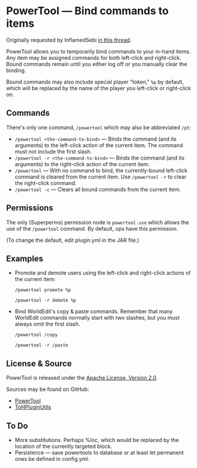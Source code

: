 # PowerTool &mdash; Bind commands to items #

Originally requested by InflamedSebi [in this thread](http://forums.bukkit.org/threads/powertool-single.39309/).

PowerTool allows you to temporarily bind commands to your in-hand items. Any
item may be assigned commands for both left-click and right-click. Bound
commands remain until you either log off or you manually clear the binding.

Bound commands may also include special player "token," `%p` by default, which
will be replaced by the name of the player you left-click or right-click on.

## Commands ##

There's only one command, `/powertool` which may also be abbreviated `/pt`:

*   `/powertool <the-command-to-bind>` &mdash; Binds the command (and its
    arguments) to the left-click action of the current item. The command must
    not include the first slash.
*   `/powertool -r <the-command-to-bind>` &mdash; Binds the command (and its
    arguments) to the right-click action of the current item.
*   `/powertool` &mdash; With no command to bind, the currently-bound left-click
	command is cleared from the current item. Use `/powertool -r` to clear the
	right-click command.
*   `/powertool -c` &mdash; Clears all bound commands from the current item.

## Permissions ##

The only (Superperms) permission node is `powertool.use` which allows the use of
the `/powertool` command. By default, ops have this permission.

(To change the default, edit plugin.yml in the JAR file.)

## Examples ##

*   Promote and demote users using the left-click and right-click actions of the
    current item:

    `/powertool promote %p`

    `/powertool -r demote %p`

*   Bind WorldEdit's copy & paste commands. Remember that many WorldEdit
	commands normally start with two slashes, but you must always omit the first
	slash.

    `/powertool /copy`
	
	`/powertool -r /paste`

## License & Source ##

PowerTool is released under the
[Apache License, Version 2.0](http://www.apache.org/licenses/LICENSE-2.0).

Sources may be found on GitHub:

*   [PowerTool](https://github.com/ZerothAngel/PowerTool)
*   [ToHPluginUtils](https://github.com/ZerothAngel/ToHPluginUtils)

## To Do ##

*  More substitutions. Perhaps %loc, which would be replaced by the location of
    the currently targeted block.
*   Persistence &mdash; save powertools to database or at least let permanent
    ones be defined in config.yml.
